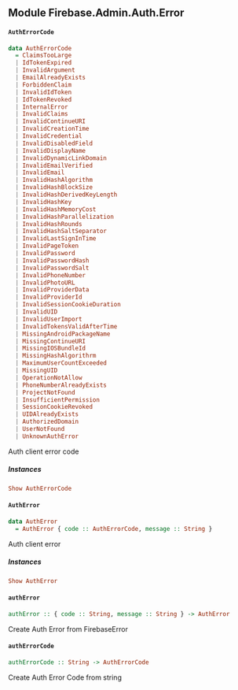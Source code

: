 ## Module Firebase.Admin.Auth.Error

#### `AuthErrorCode`

``` purescript
data AuthErrorCode
  = ClaimsTooLarge
  | IdTokenExpired
  | InvalidArgument
  | EmailAlreadyExists
  | ForbiddenClaim
  | InvalidIdToken
  | IdTokenRevoked
  | InternalError
  | InvalidClaims
  | InvalidContinueURI
  | InvalidCreationTime
  | InvalidCredential
  | InvalidDisabledField
  | InvalidDisplayName
  | InvalidDynamicLinkDomain
  | InvalidEmailVerified
  | InvalidEmail
  | InvalidHashAlgorithm
  | InvalidHashBlockSize
  | InvalidHashDerivedKeyLength
  | InvalidHashKey
  | InvalidHashMemoryCost
  | InvalidHashParallelization
  | InvalidHashRounds
  | InvalidHashSaltSeparator
  | InvalidLastSignInTime
  | InvalidPageToken
  | InvalidPassword
  | InvalidPasswordHash
  | InvalidPasswordSalt
  | InvalidPhoneNumber
  | InvalidPhotoURL
  | InvalidProviderData
  | InvalidProviderId
  | InvalidSessionCookieDuration
  | InvalidUID
  | InvalidUserImport
  | InvalidTokensValidAfterTime
  | MissingAndroidPackageName
  | MissingContinueURI
  | MissingIOSBundleId
  | MissingHashAlgorithrm
  | MaximumUserCountExceeded
  | MissingUID
  | OperationNotAllow
  | PhoneNumberAlreadyExists
  | ProjectNotFound
  | InsufficientPermission
  | SessionCookieRevoked
  | UIDAlreadyExists
  | AuthorizedDomain
  | UserNotFound
  | UnknownAuthError
```

Auth client error code

##### Instances
``` purescript
Show AuthErrorCode
```

#### `AuthError`

``` purescript
data AuthError
  = AuthError { code :: AuthErrorCode, message :: String }
```

Auth client error

##### Instances
``` purescript
Show AuthError
```

#### `authError`

``` purescript
authError :: { code :: String, message :: String } -> AuthError
```

Create Auth Error from FirebaseError

#### `authErrorCode`

``` purescript
authErrorCode :: String -> AuthErrorCode
```

Create Auth Error Code from string


